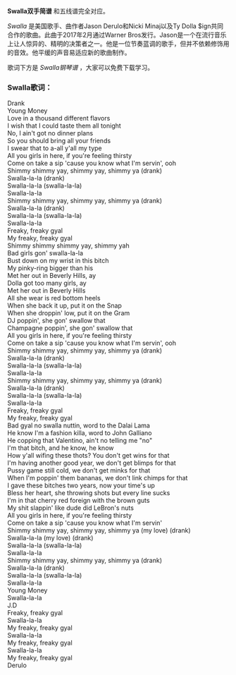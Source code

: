 

**Swalla双手简谱** 和五线谱完全对应。

_Swalla_ 是美国歌手、曲作者Jason Derulo和Nicki Minaj以及Ty Dolla
$ign共同合作的歌曲。此曲于2017年2月通过Warner
Bros发行。Jason是一个在流行音乐上让人惊异的、精明的决策者之一。他是一位节奏蓝调的歌手，但并不依赖修饰用的音效。他平缓的声音易适应新的歌曲制作。

歌词下方是 _Swalla钢琴谱_ ，大家可以免费下载学习。

### Swalla歌词：

Drank  
Young Money  
Love in a thousand different flavors  
I wish that I could taste them all tonight  
No, I ain't got no dinner plans  
So you should bring all your friends  
I swear that to a-all y'all my type  
All you girls in here, if you're feeling thirsty  
Come on take a sip 'cause you know what I'm servin', ooh  
Shimmy shimmy yay, shimmy yay, shimmy ya (drank)  
Swalla-la-la (drank)  
Swalla-la-la (swalla-la-la)  
Swalla-la-la  
Shimmy shimmy yay, shimmy yay, shimmy ya (drank)  
Swalla-la-la (drank)  
Swalla-la-la (swalla-la-la)  
Swalla-la-la  
Freaky, freaky gyal  
My freaky, freaky gyal  
Shimmy shimmy shimmy yay, shimmy yah  
Bad girls gon' swalla-la-la  
Bust down on my wrist in this bitch  
My pinky-ring bigger than his  
Met her out in Beverly Hills, ay  
Dolla got too many girls, ay  
Met her out in Beverly Hills  
All she wear is red bottom heels  
When she back it up, put it on the Snap  
When she droppin' low, put it on the Gram  
DJ poppin', she gon' swallow that  
Champagne poppin', she gon' swallow that  
All you girls in here, if you're feeling thirsty  
Come on take a sip 'cause you know what I'm servin', ooh  
Shimmy shimmy yay, shimmy yay, shimmy ya (drank)  
Swalla-la-la (drank)  
Swalla-la-la (swalla-la-la)  
Swalla-la-la  
Shimmy shimmy yay, shimmy yay, shimmy ya (drank)  
Swalla-la-la (drank)  
Swalla-la-la (swalla-la-la)  
Swalla-la-la  
Freaky, freaky gyal  
My freaky, freaky gyal  
Bad gyal no swalla nuttin, word to the Dalai Lama  
He know I'm a fashion killa, word to John Galliano  
He copping that Valentino, ain't no telling me "no"  
I'm that bitch, and he know, he know  
How y'all wifing these thots? You don't get wins for that  
I'm having another good year, we don't get blimps for that  
Pussy game still cold, we don't get minks for that  
When I'm poppin' them bananas, we don't link chimps for that  
I gave these bitches two years, now your time's up  
Bless her heart, she throwing shots but every line sucks  
I'm in that cherry red foreign with the brown guts  
My shit slappin' like dude did LeBron's nuts  
All you girls in here, if you're feeling thirsty  
Come on take a sip 'cause you know what I'm servin'  
Shimmy shimmy yay, shimmy yay, shimmy ya (my love) (drank)  
Swalla-la-la (my love) (drank)  
Swalla-la-la (swalla-la-la)  
Swalla-la-la  
Shimmy shimmy yay, shimmy yay, shimmy ya (drank)  
Swalla-la-la (drank)  
Swalla-la-la (swalla-la-la)  
Swalla-la-la  
Young Money  
Swalla-la-la  
J.D  
Freaky, freaky gyal  
Swalla-la-la  
My freaky, freaky gyal  
Swalla-la-la  
My freaky, freaky gyal  
Swalla-la-la  
My freaky, freaky gyal  
Derulo


